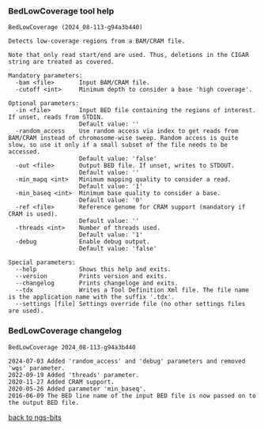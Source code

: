 ### BedLowCoverage tool help
	BedLowCoverage (2024_08-113-g94a3b440)
	
	Detects low-coverage regions from a BAM/CRAM file.
	
	Note that only read start/end are used. Thus, deletions in the CIGAR string are treated as covered.
	
	Mandatory parameters:
	  -bam <file>       Input BAM/CRAM file.
	  -cutoff <int>     Minimum depth to consider a base 'high coverage'.
	
	Optional parameters:
	  -in <file>        Input BED file containing the regions of interest. If unset, reads from STDIN.
	                    Default value: ''
	  -random_access    Use random access via index to get reads from BAM/CRAM instead of chromosome-wise sweep. Random access is quite slow, so use it only if a small subset of the file needs to be accessed.
	                    Default value: 'false'
	  -out <file>       Output BED file. If unset, writes to STDOUT.
	                    Default value: ''
	  -min_mapq <int>   Minimum mapping quality to consider a read.
	                    Default value: '1'
	  -min_baseq <int>  Minimum base quality to consider a base.
	                    Default value: '0'
	  -ref <file>       Reference genome for CRAM support (mandatory if CRAM is used).
	                    Default value: ''
	  -threads <int>    Number of threads used.
	                    Default value: '1'
	  -debug            Enable debug output.
	                    Default value: 'false'
	
	Special parameters:
	  --help            Shows this help and exits.
	  --version         Prints version and exits.
	  --changelog       Prints changeloge and exits.
	  --tdx             Writes a Tool Definition Xml file. The file name is the application name with the suffix '.tdx'.
	  --settings [file] Settings override file (no other settings files are used).
	
### BedLowCoverage changelog
	BedLowCoverage 2024_08-113-g94a3b440
	
	2024-07-03 Added 'random_access' and 'debug' parameters and removed 'wgs' parameter.
	2022-09-19 Added 'threads' parameter.
	2020-11-27 Added CRAM support.
	2020-05-26 Added parameter 'min_baseq'.
	2016-06-09 The BED line name of the input BED file is now passed on to the output BED file.
[back to ngs-bits](https://github.com/imgag/ngs-bits)